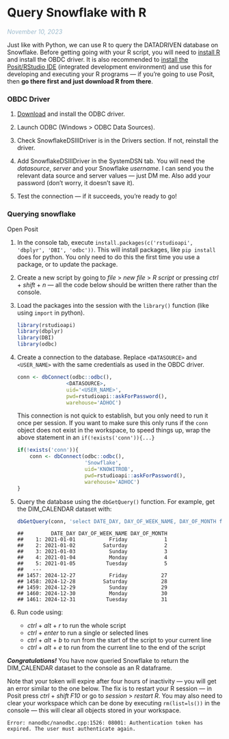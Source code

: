 Query Snowflake with R
================
<em style='color:#00508060;'>November 10, 2023</em>

<!-- Original date: 2023-11-09 -->

Just like with Python, we can use R to query the DATADRIVEN database on
Snowflake. Before getting going with your R script, you will need to
[install R](https://cran.r-project.org/bin/windows/base/) and install
the OBDC driver. It is also recommended to [install the Posit/RStudio
IDE](https://posit.co/download/rstudio-desktop/) (integrated development
environment) and use this for developing and executing your R programs —
if you’re going to use Posit, then **go there first and just download R
from there**.

### OBDC Driver

1.  [Download](https://developers.snowflake.com/odbc/) and install the
    ODBC driver.

2.  Launch ODBC (Windows \> ODBC Data Sources).

3.  Check SnowflakeDSIIIDriver is in the Drivers section. If not,
    reinstall the driver.

4.  Add SnowflakeDSIIIDriver in the SystemDSN tab. You will need the
    *datasource*, *server* and your Snowflake *username*. I can send you
    the relevant data source and server values — just DM me. Also add
    your password (don’t worry, it doesn’t save it).

5.  Test the connection — if it succeeds, you’re ready to go!

### Querying snowflake

Open Posit

1.  In the console tab, execute
    `install.packages(c('rstudioapi', 'dbplyr', 'DBI', 'odbc'))`. This
    will install packages, like `pip install` does for python. You only
    need to do this the first time you use a package, or to update the
    package.

2.  Create a new script by going to *file* \> *new file* \> *R script*
    or pressing *ctrl* + *shift* + *n* — all the code below should be
    written there rather than the console.

3.  Load the packages into the session with the `library()` function
    (like using `import` in python).

    ``` r
    library(rstudioapi)
    library(dbplyr)
    library(DBI)
    library(odbc)
    ```

4.  Create a connection to the database. Replace `<DATASOURCE>` and
    `<USER_NAME>` with the same credentials as used in the OBDC driver.

    ``` r
    conn <- dbConnect(odbc::odbc(), 
                    <DATASOURCE>, 
                    uid='<USER_NAME>', 
                    pwd=rstudioapi::askForPassword(),
                    warehouse='ADHOC')
    ```

    This connection is not quick to establish, but you only need to run
    it once per session. If you want to make sure this only runs if the
    `conn` object does not exist in the workspace, to speed things up,
    wrap the above statement in an `if(!exists('conn')){...}`

    ``` r
    if(!exists('conn')){
        conn <- dbConnect(odbc::odbc(), 
                          'Snowflake', 
                          uid='KNOWITROB', 
                          pwd=rstudioapi::askForPassword(),
                          warehouse='ADHOC')
    }
    ```

5.  Query the database using the `dbGetQuery()` function. For example,
    get the DIM_CALENDAR dataset with:

    ``` r
    dbGetQuery(conn, 'select DATE_DAY, DAY_OF_WEEK_NAME, DAY_OF_MONTH from CORE.DIM_CALENDAR')
    ```

        ##         DATE_DAY DAY_OF_WEEK_NAME DAY_OF_MONTH
        ##    1: 2021-01-01           Friday            1
        ##    2: 2021-01-02         Saturday            2
        ##    3: 2021-01-03           Sunday            3
        ##    4: 2021-01-04           Monday            4
        ##    5: 2021-01-05          Tuesday            5
        ##   ---                                         
        ## 1457: 2024-12-27           Friday           27
        ## 1458: 2024-12-28         Saturday           28
        ## 1459: 2024-12-29           Sunday           29
        ## 1460: 2024-12-30           Monday           30
        ## 1461: 2024-12-31          Tuesday           31

6.  Run code using:

    - *ctrl* + *alt* + *r* to run the whole script
    - *ctrl* + *enter* to run a single or selected lines
    - *ctrl* + *alt* + *b* to run from the start of the script to your
      current line
    - *ctrl* + *alt* + *e* to run from the current line to the end of
      the script

***Congratulations!*** You have now queried Snowflake to return the
DIM_CALENDAR dataset to the console as an R dataframe.

Note that your token will expire after four hours of inactivity — you
will get an error similar to the one below. The fix is to restart your R
session — in Posit press *ctrl* + *shift* *F10* or go to *session* \>
*restart R*. You may also need to clear your workspace which can be done
by executing `rm(list=ls())` in the console — this will clear all
objects stored in your workspace.

    Error: nanodbc/nanodbc.cpp:1526: 08001: Authentication token has expired. The user must authenticate again.

<!-- Important source: https://community.snowflake.com/s/article/How-To-Connect-Snowflake-with-R-RStudio-using-RODBC-driver-on-Windows-MacOS-Linux -->
